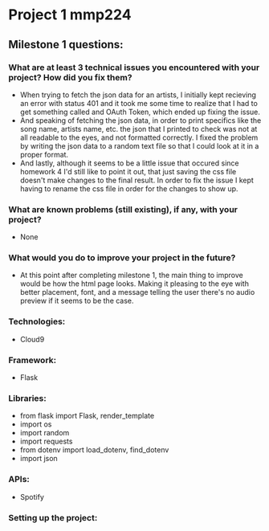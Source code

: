 # Project 1 mmp224

## Milestone 1 questions:
### What are at least 3 technical issues you encountered with your project? How did you fix them?
- When trying to fetch the json data for an artists, I initially kept recieving an error with status 401 and it took me some time to realize that I had to get something called and OAuth Token, which ended up fixing the issue.
- And speaking of fetching the json data, in order to print specifics like the song name, artists name, etc. the json that I printed to check was not at all readable to the eyes, and not formatted correctly. I fixed the problem by writing the json data to a random text file so that I could look at it in a proper format. 
- And lastly, although it seems to be a little issue that occured since homework 4 I'd still like to point it out, that just saving the css file doesn't make changes to the final result. In order to fix the issue I kept having to rename the css file in order for the changes to show up. 

### What are known problems (still existing), if any, with your project?
- None

### What would you do to improve your project in the future?
- At this point after completing milestone 1, the main thing to improve would be how the html page looks. Making it pleasing to the eye with better placement, font, and a message telling the user there's no audio preview if it seems to be the case.

### Technologies:
- Cloud9

### Framework:
- Flask

### Libraries:
- from flask import Flask, render_template
- import os
- import random
- import requests
- from dotenv import load_dotenv, find_dotenv
- import json 

### APIs:
- Spotify

### Setting up the project:
